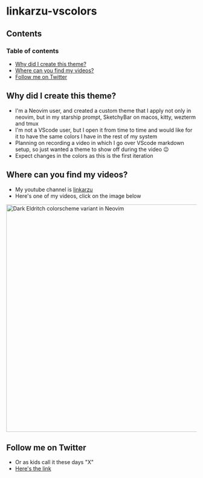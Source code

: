 # linkarzu-vscolors

## Contents

### Table of contents

<!-- toc -->

- [Why did I create this theme?](#why-did-i-create-this-theme)
- [Where can you find my videos?](#where-can-you-find-my-videos)
- [Follow me on Twitter](#follow-me-on-twitter)

<!-- tocstop -->

## Why did I create this theme?

- I'm a Neovim user, and created a custom theme that I apply not only in neovim,
  but in my starship prompt, SketchyBar on macos, kitty, wezterm and tmux
- I'm not a VScode user, but I open it from time to time and would like for it
  to have the same colors I have in the rest of my system
- Planning on recording a video in which I go over VScode markdown setup, so
  just wanted a theme to show off during the video :wink:
- Expect changes in the colors as this is the first iteration

## Where can you find my videos?

- My youtube channel is [linkarzu](https://www.youtube.com/@linkarzu)
- Here's one of my videos, click on the image below

<div align="left">
    <a href="https://youtu.be/WIATPUK33XU">
        <img
          src="https://res.cloudinary.com/daqwsgmx6/image/upload/q_75/v1717456413/youtube/neovim/eldritch-dark.avif"
          alt="Dark Eldritch colorscheme variant in Neovim"
          width="600"
        />
    </a>
</div>

## Follow me on Twitter

- Or as kids call it these days "X"
- [Here's the link](https://x.com/link_arzu)
